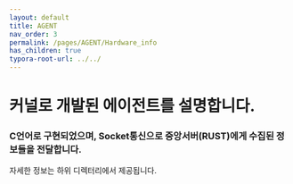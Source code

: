 ```yaml
---
layout: default
title: AGENT
nav_order: 3
permalink: /pages/AGENT/Hardware_info
has_children: true
typora-root-url: ../../
---
```


# **커널로 개발된 에이전트를 설명합니다.**

### C언어로 구현되었으며, Socket통신으로  중앙서버(RUST)에게 수집된 정보들을 전달합니다.







자세한 정보는 하위 디렉터리에서 제공됩니다.